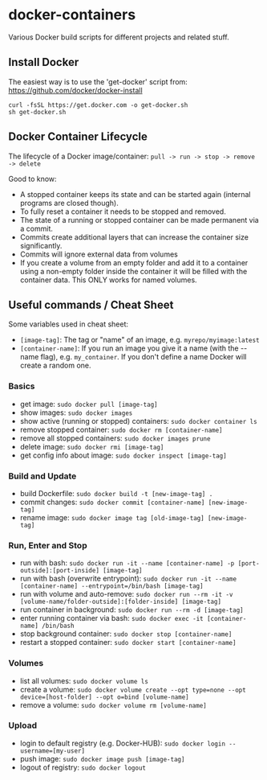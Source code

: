 # docker-containers

Various Docker build scripts for different projects and related stuff.

## Install Docker

The easiest way is to use the 'get-docker' script from: https://github.com/docker/docker-install  

```
curl -fsSL https://get.docker.com -o get-docker.sh
sh get-docker.sh
```

## Docker Container Lifecycle

The lifecycle of a Docker image/container: `pull -> run -> stop -> remove -> delete`  
  
Good to know: 
- A stopped container keeps its state and can be started again (internal programs are closed though).
- To fully reset a container it needs to be stopped and removed.
- The state of a running or stopped container can be made permanent via a commit.
- Commits create additional layers that can increase the container size significantly.
- Commits will ignore external data from volumes
- If you create a volume from an empty folder and add it to a container using a non-empty folder inside the container it will be filled with the container data. This ONLY works for named volumes.

## Useful commands / Cheat Sheet

Some variables used in cheat sheet:
- `[image-tag]`: The tag or "name" of an image, e.g. `myrepo/myimage:latest`
- `[container-name]`: If you run an image you give it a name (with the --name flag), e.g. `my_container`. If you don't define a name Docker will create a random one.

### Basics

- get image: `sudo docker pull [image-tag]`
- show images: `sudo docker images`
- show active (running or stopped) containers: `sudo docker container ls`
- remove stopped container: `sudo docker rm [container-name]`
- remove all stopped containers: `sudo docker images prune`
- delete image: `sudo docker rmi [image-tag]`
- get config info about image: `sudo docker inspect [image-tag]`

### Build and Update

- build Dockerfile: `sudo docker build -t [new-image-tag] .`
- commit changes: `sudo docker commit [container-name] [new-image-tag]`
- rename image: `sudo docker image tag [old-image-tag] [new-image-tag]`

### Run, Enter and Stop

- run with bash: `sudo docker run -it --name [container-name] -p [port-outside]:[port-inside] [image-tag]`
- run with bash (overwrite entrypoint): `sudo docker run -it --name [container-name] --entrypoint=/bin/bash [image-tag]`
- run with volume and auto-remove: `sudo docker run --rm -it -v [volume-name/folder-outside]:[folder-inside] [image-tag]`
- run container in background: `sudo docker run --rm -d [image-tag]`
- enter running container via bash: `sudo docker exec -it [container-name] /bin/bash`
- stop background container: `sudo docker stop [container-name]`
- restart a stopped container: `sudo docker start [container-name]`

### Volumes

- list all volumes: `sudo docker volume ls`
- create a volume: `sudo docker volume create --opt type=none --opt device=[host-folder] --opt o=bind [volume-name]`
- remove a volume: `sudo docker volume rm [volume-name]`

### Upload

- login to default registry (e.g. Docker-HUB): `sudo docker login --username=[my-user]`
- push image: `sudo docker image push [image-tag]`
- logout of registry: `sudo docker logout`
